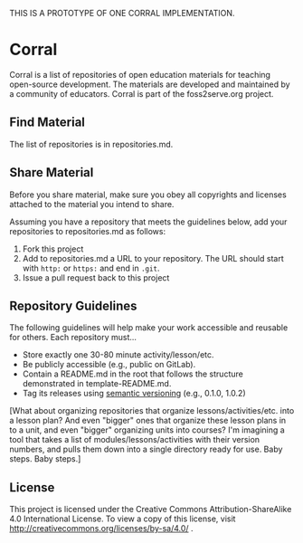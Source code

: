 THIS IS A PROTOTYPE OF ONE CORRAL IMPLEMENTATION.

# Corral

Corral is a list of repositories of open education materials for teaching open-source development. The materials are developed and maintained by a community of educators. Corral is part of the foss2serve.org project.

## Find Material

The list of repositories is in repositories.md.

## Share Material

Before you share material, make sure you obey all copyrights and licenses attached to the material you intend to share.

Assuming you have a repository that meets the guidelines below, add your repositories to repositories.md as follows:

1. Fork this project
2. Add to repositories.md a URL to your repository. The URL should start with `http:` or `https:` and end in `.git`.
3. Issue a pull request back to this project

## Repository Guidelines

The following guidelines will help make your work accessible and reusable for others.
Each repository must...

- Store exactly one 30-80 minute activity/lesson/etc.
- Be publicly accessible (e.g., public on GitLab).
- Contain a README.md in the root that follows the structure demonstrated in template-README.md.
- Tag its releases using [semantic versioning](http://semver.org/) (e.g., 0.1.0, 1.0.2)

[What about organizing repositories that organize lessons/activities/etc. into a lesson plan? And even "bigger" ones that organize these lesson plans in to a unit, and even "bigger" organizing units into courses? I'm imagining a tool that takes a list of modules/lessons/activities with their version numbers, and pulls them down into a single directory ready for use. Baby steps. Baby steps.]

## License

This project is licensed under the Creative Commons Attribution-ShareAlike 4.0 International License. To view a copy of this license, visit http://creativecommons.org/licenses/by-sa/4.0/ .
